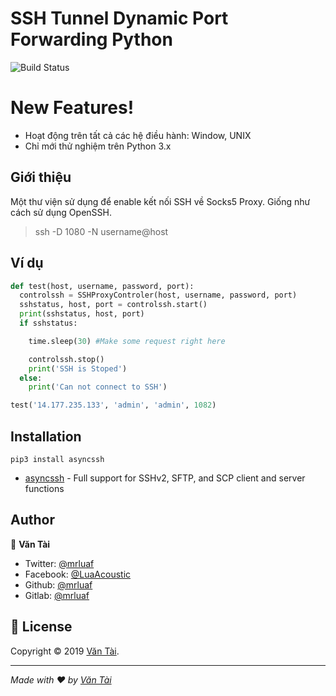 # SSH Tunnel Dynamic Port Forwarding Python

![Build Status](https://travis-ci.org/joemccann/dillinger.svg?branch=master)

# New Features!
  - Hoạt động trên tất cả các hệ điều hành: Window, UNIX
  - Chỉ mới thử nghiệm trên Python 3.x

## Giới thiệu

Một thư viện sử dụng để enable kết nối SSH về Socks5 Proxy.
Giống như cách sử dụng OpenSSH.
>ssh -D 1080 -N username@host

## Ví dụ
```python
def test(host, username, password, port):
  controlssh = SSHProxyControler(host, username, password, port)
  sshstatus, host, port = controlssh.start()
  print(sshstatus, host, port)
  if sshstatus:

    time.sleep(30) #Make some request right here

    controlssh.stop()
    print('SSH is Stoped')
  else:
    print('Can not connect to SSH')

test('14.177.235.133', 'admin', 'admin', 1082)

```

## Installation
```
pip3 install asyncssh
```
* [asyncssh] - Full support for SSHv2, SFTP, and SCP client and server functions

## Author

👤 **Văn Tài**

- Twitter: [@mrluaf](https://twitter.com/mrluaf)
- Facebook: [@LuaAcoustic](https://www.facebook.com/LuaAcoustic)
- Github: [@mrluaf](https://github.com/mrluaf)
- Gitlab: [@mrluaf](https://gitlab.com/mrluaf)

## 📝 License

Copyright © 2019 [Văn Tài](https://www.facebook.com/LuaAcoustic).<br />

---

_Made with ❤️ by [Văn Tài](https://www.facebook.com/LuaAcoustic)_

[//]: # (These are reference links used in the body of this note and get stripped out when the markdown processor does its job. There is no need to format nicely because it shouldn't be seen.)

    
   [asyncssh]: <https://pypi.org/project/asyncssh/>

